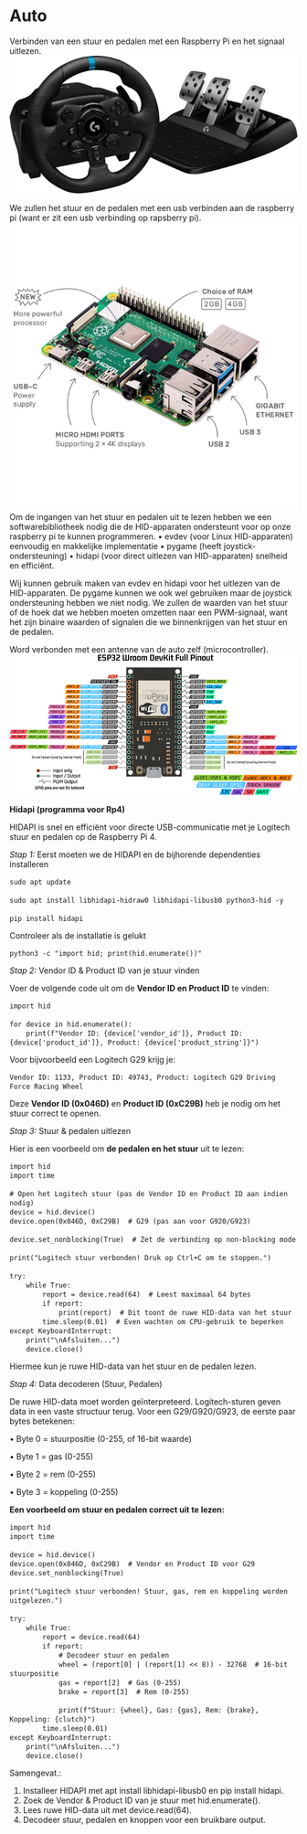 # Auto

Verbinden van een stuur en pedalen met een Raspberry Pi en het signaal uitlezen.
![logitech stuur + pedalen](image.png)

We zullen het stuur en de pedalen met een usb verbinden aan de raspberry pi (want er zit een usb verbinding op rapsberry pi).
![Raspberry Pi](image-1.png)
Om de ingangen van het stuur en pedalen uit te lezen hebben we een softwarebibliotheek nodig die de HID-apparaten ondersteunt voor op onze raspberry pi te kunnen programmeren.
•	evdev (voor Linux HID-apparaten) eenvoudig en makkelijke implementatie
•	pygame (heeft joystick-ondersteuning)
•	hidapi (voor direct uitlezen van HID-apparaten) snelheid en efficiënt.


Wij kunnen gebruik maken van evdev en hidapi voor het uitlezen van de HID-apparaten. De pygame kunnen we ook wel gebruiken maar de joystick ondersteuning hebben we niet nodig.
We zullen de waarden van het stuur of de hoek dat we hebben moeten omzetten naar een PWM-signaal, want het zijn binaire waarden of signalen die we binnenkrijgen van het stuur en de pedalen.

Word verbonden met een antenne van de auto zelf (microcontroller).
![ESP32](image-2.png)


**Hidapi (programma voor Rp4)**

HIDAPI is snel en efficiënt voor directe USB-communicatie met je Logitech stuur en pedalen op de Raspberry Pi 4.

*Stap 1:* Eerst moeten we de HIDAPI en de bijhorende dependenties installeren

```
sudo apt update

sudo apt install libhidapi-hidraw0 libhidapi-libusb0 python3-hid -y

pip install hidapi
```
Controleer als de installatie is gelukt

```
python3 -c "import hid; print(hid.enumerate())"
```
*Stap 2:* Vendor ID & Product ID van je stuur vinden

Voer de volgende code uit om de **Vendor ID en Product ID** te vinden:

```
import hid

for device in hid.enumerate():
    print(f"Vendor ID: {device['vendor_id']}, Product ID: {device['product_id']}, Product: {device['product_string']}")
```
Voor bijvoorbeeld een Logitech G29 krijg je:
```
Vendor ID: 1133, Product ID: 49743, Product: Logitech G29 Driving Force Racing Wheel
```
Deze **Vendor ID (0x046D)** en **Product ID (0xC29B)** heb je nodig om het stuur correct te openen.

*Stap 3:* Stuur & pedalen uitlezen

Hier is een voorbeeld om **de pedalen en het stuur** uit te lezen:
```
import hid
import time

# Open het Logitech stuur (pas de Vendor ID en Product ID aan indien nodig)
device = hid.device()
device.open(0x046D, 0xC29B)  # G29 (pas aan voor G920/G923)

device.set_nonblocking(True)  # Zet de verbinding op non-blocking mode

print("Logitech stuur verbonden! Druk op Ctrl+C om te stoppen.")

try:
    while True:
        report = device.read(64)  # Leest maximaal 64 bytes
        if report:
            print(report)  # Dit toont de ruwe HID-data van het stuur
        time.sleep(0.01)  # Even wachten om CPU-gebruik te beperken
except KeyboardInterrupt:
    print("\nAfsluiten...")
    device.close()
```
Hiermee kun je ruwe HID-data van het stuur en de pedalen lezen.

*Stap 4:* Data decoderen (Stuur, Pedalen)

De ruwe HID-data moet worden geïnterpreteerd. Logitech-sturen geven data in een vaste structuur terug.
Voor een G29/G920/G923, de eerste paar bytes betekenen:

•	Byte 0 = stuurpositie (0-255, of 16-bit waarde)

•	Byte 1 = gas (0-255)

•	Byte 2 = rem (0-255)

•	Byte 3 = koppeling (0-255)

**Een voorbeeld om stuur en pedalen correct uit te lezen:**
```
import hid
import time

device = hid.device()
device.open(0x046D, 0xC29B)  # Vendor en Product ID voor G29
device.set_nonblocking(True)

print("Logitech stuur verbonden! Stuur, gas, rem en koppeling worden uitgelezen.")

try:
    while True:
        report = device.read(64)
        if report:
            # Decodeer stuur en pedalen
            wheel = (report[0] | (report[1] << 8)) - 32768  # 16-bit stuurpositie
            gas = report[2]  # Gas (0-255)
            brake = report[3]  # Rem (0-255)

            print(f"Stuur: {wheel}, Gas: {gas}, Rem: {brake}, Koppeling: {clutch}")
        time.sleep(0.01)
except KeyboardInterrupt:
    print("\nAfsluiten...")
    device.close()
```

Samengevat.:
1.	Installeer HIDAPI met apt install libhidapi-libusb0 en pip install hidapi.
2.	Zoek de Vendor & Product ID van je stuur met hid.enumerate().
3.	Lees ruwe HID-data uit met device.read(64).
4.	Decodeer stuur, pedalen en knoppen voor een bruikbare output.


